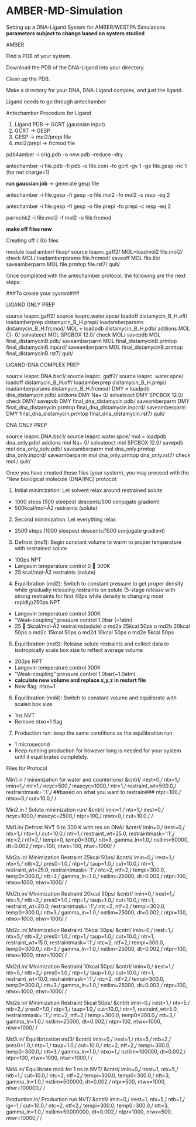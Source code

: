 # AMBER-MD-Simulation

Setting up a DNA-Ligand System for AMBER/WESTPA Simulations
**parameters subject to change based on system studied**

AMBER

Find a PDB of your system.

Download the PDB of the DNA-Ligand into your directory.

Clean up the PDB.

Make a directory for your DNA, DNA-Ligand complex, and just the ligand. 

Ligand needs to go through antechamber 

Antechamber Procedure for Ligand 

1.	Ligand PDB -> GCRT (gaussian input)
2.	GCRT -> GESP
3.	GESP -> mol2/prepi file
4.	mol2/prepi -> frcmod file


pdb4amber -i orig.pdb -o new.pdb –reduce –dry

antechamber -i file.pdb -fi pdb -o file.com -fo gcrt -gv 1 -ge file.gesp -nc 1 (for net charge=1)

**run gaussian job** -> generate gesp file

antechamber -i file.gesp -fi gesp -o file.mol2 -fo mol2 -c resp -eq 2

antechamber -i file.gesp -fi gesp -o file.prepi -fo prepi -c resp -eq 2 

parmchk2 -i file.mol2 -f mol2 -o file.frcmod

**make off files now**

Creating off (.lib) files

module load amber/
tleap/
source leaprc.gaff2/
MOL=loadmol2 file.mol2/
check MOL/
loadamberparams file.frcmod/
saveoff MOL file.lib/
saveamberparm MOL file.prmtop file.rst7/
quit/


Once completed with the antechamber protocol, the following are the next steps:

###To create your system###

LIGAND ONLY PREP

source leaprc.gaff2/
source leaprc.water.spce/
loadoff distamycin_B_H.off/
loadamberprep distamycin_B_H.prepi/
loadamberparams distamycin_B_H.frcmod/
MOL = loadpdb distamycin_B_H.pdb/
addions MOL Cl- 0/
solvateoct MOL SPCBOX 12.0/
check MOL/
savepdb MOL final_distamycinB.pdb/
saveamberparm MOL final_distamycinB.prmtop final_distamycinB.inpcrd/
saveamberparm MOL final_distamycinB.prmtop final_distamycinB.rst7/
quit/


LIGAND-DNA COMPLEX PREP

source leaprc.DNA.bsc1/
source leaprc. gaff2/
source leaprc. water.spce/
loadoff distamycin_B_H.off/
loadamberprep distamycin_B_H.prepi/
loadamberparams distamycin_B_H.frcmod/
DMY = loadpdb dna_distamycin.pdb/
addions DMY Na+ 0/
solvateoct DMY SPCBOX 12.0/
check DMY/
savepdb DMY final_dna_distamycin.pdb/
saveamberparm DMY final_dna_distamycin.prmtop final_dna_distamycin.inpcrd/
saveamberparm DMY final_dna_distamycin.prmtop final_dna_distamycin.rst7/
quit/


DNA ONLY PREP

source leaprc.DNA.bsc1/
source leaprc.water.spce/
mol = loadpdb dna_only.pdb/
addions mol Na+ 0/
solvateoct mol SPCBOX 12.0/
savepdb mol dna_only_solv.pdb/
saveamberparm mol dna_only.prmtop dna_only.inpcrd/
saveamberparm mol dna_only.prmtop dna_only.rst7/
check mol /
quit/


Once you have created these files (your system), you may proceed with the “New biological molecule (DNA/INC) protocol:

1.	Initial minimization: Let solvent relax around restrained solute
-	1000 steps (500 steepest descents/500 conjugate gradient)
-	500kcal/mol-Å2 restraints (solute)
2.	Second minimization: Let everything relax 
-	2500 steps (1000 steepest descents/1500 conjugate gradient)
3.	Defrost (md1): Begin constant volume to warm to proper temperature with restrained solute
-	100ps NPT 
-	Langevin temperature control 0  300K
-	25 kcal/mol-Å2 restraints (solute)
4.	Equilibration (md2): Switch to constant pressure to get proper density while gradually releasing restraints on solute (5-stage release with strong restraints for first 40ps while density is changing most rapidly)250ps NPT
-	Langevin temperature control 300K
-	“Weak-coupling” pressure control 1.0bar (~1atm)
-	25  5kcal/mol-Å2 restraints(solute)
o	md2a 25kcal 50ps
o	md2b 20kcal 50ps
o	md2c 15kcal 50ps
o	md2d 10kcal 50ps
o	md2e 5kcal 50ps
5.	Equilibration (md3): Release solute restraints and collect data to isotropically scale box size to reflect average volume 
-	200ps NPT
-	Langevin temperature control 300K 
-	“Weak-coupling” pressure control 1.0bar(~1.0atm)
-	**calculate new volume and replace x,y,z in restart file**
-	New flag: ntxo=1 
6.	Equilibration (md4): Switch to constant volume and equilibrate with scaled box size 
-	1ns NVT
-	Remove ntxo=1 flag 
7.	Production run: keep the same conditions as the equilibration run
-	1 microsecond
-	Keep running production for however long is needed for your system until it equilibrates completely. 



Files for Protocol

Min1.in /
minimization for water and counterions/
 &cntrl/
  irest=0,/
  ntx=1,/
  imin=1,/
  ntr=1,/
  ncyc=500,/
  maxcyc=1000,/
  ntr=1,/
  restraint_wt=500.0,/
  restraintmask=':1',/ ##based on what you want to restrain###
  ntpr=100,/
  ntwx=0,/
  cut=10.0,/
 /


Min2.in /
Solute minimization run/
&cntrl/
  imin=1,/
  ntx=1,/
  irest=0,/
  ncyc=1000,/
  maxcyc=2500,/
  ntpr=100,/
  ntwx=0,/
  cut=10.0,/
 /


Md1.in/
Defrost NVT 0 to 300 K with res on DNA/
 &cntrl/
  imin=0,/
  irest=0,/
  ntx=1,/
  ntb=1,/
  cut=10.0,/
  ntr=1,/
  restraint_wt=25.0, restraintmask=':1',/
  ntc=2,/
  ntf=2,/
  tempi=0, temp0=300,/
  ntt=3, gamma_ln=1.0,/
  nstlim=50000, dt=0.002,/
  ntpr=100, ntwx=100, ntwr=1000/
 /


Md2a.in/
Minimization Restraint 25kcal 50ps/
 &cntrl/
  imin=0,/
  irest=1,/
  ntx=5,/
  ntb=2,/
  pres0=1.0,/
  ntp=1,/
  taup=1.0,/
  cut=10.0,/
  ntr=1, restraint_wt=25.0, restraintmask=':1',/
  ntc=2, ntf=2,/
  tempi=300.0, temp0=300.0,/
  ntt=3,/
  gamma_ln=1.0,/
  nstlim=25000, dt=0.002,/
  ntpr=100, ntwx=1000, ntwr=1000/
 /


Md2b.in/
Minimization Restraint 20kcal 50ps/
 &cntrl/
  imin=0,/
  irest=1,/
  ntx=5,/
  ntb=2,/
  pres0=1.0,/
  ntp=1,/
  taup=1.0,/
  cut=10.0,/
  ntr=1, restraint_wt=20.0, restraintmask=':1',/
  ntc=2, ntf=2,/
  tempi=300.0, temp0=300.0,/
  ntt=3,/
  gamma_ln=1.0,/
  nstlim=25000, dt=0.002,/
  ntpr=100, ntwx=1000, ntwr=1000/
 /


Md2c.in/
Minimization Restraint 15kcal 50ps/
 &cntrl/
  imin=0,/
  irest=1,/
  ntx=5,/
  ntb=2,/
  pres0=1.0,/
  ntp=1,/
  taup=1.0,/
  cut=10.0,/
  ntr=1, restraint_wt=15.0, restraintmask=':1',/
  ntc=2, ntf=2,/
  tempi=300.0, temp0=300.0,/
  ntt=3,/
  gamma_ln=1.0,/
  nstlim=25000, dt=0.002,/
  ntpr=100, ntwx=1000, ntwr=1000/
 /


Md2d.in/
Minimization Restraint 10kcal 50ps/
 &cntrl/
  imin=0,/
  irest=1,/
  ntx=5,/
  ntb=2,/
  pres0=1.0,/
  ntp=1,/
  taup=1.0,/
  cut=10.0,/
  ntr=1, restraint_wt=10.0, restraintmask=':1',/
  ntc=2, ntf=2,/
  tempi=300.0, temp0=300.0,/
  ntt=3,/
  gamma_ln=1.0,/
  nstlim=25000, dt=0.002,/
  ntpr=100, ntwx=1000, ntwr=1000/
 /


Md2e.in/
Minimization Restraint 5kcal 50ps/
 &cntrl/
  imin=0,/
  irest=1,/
  ntx=5,/
  ntb=2,/
  pres0=1.0,/
  ntp=1,/
  taup=1.0,/
  cut=10.0,/
  ntr=1, restraint_wt=5.0, restraintmask=':1',/
  ntc=2, ntf=2,/
  tempi=300.0, temp0=300.0,/
  ntt=3,/
  gamma_ln=1.0,/
  nstlim=25000, dt=0.002,/
  ntpr=100, ntwx=1000, ntwr=1000/
 /


Md3.in/
Equilibrization md3/
 &cntrl/
  imin=0,/
  irest=1,/
  ntx=5,/
  ntb=2,/
  pres0=1.0,/
  ntp=1,/
  taup=1.0,/
  cut=10.0,/
  ntc=2, ntf=2,/
  tempi=300.0, temp0=300.0,/
  ntt=3,/
  gamma_ln=1.0,/
  ntxo=1,/
  nstlim=100000, dt=0.002,/
  ntpr=100, ntwx=1000, ntwr=1000,/
 /


Md4.in/
Equilibrate md4 for 1 ns in NVT/
 &cntrl/
  imin=0,/
  irest=1, ntx=5,/
  ntb=1,/
  cut=10.0,/
  ntc=2, ntf=2,/
  tempi=300.0, temp0=300.0,/
  ntt=3, gamma_ln=1.0,/
  nstlim=500000, dt=0.002,/
  ntpr=500, ntwx=1000, ntwr=100000,/
 /


Production.in/
Production run NVT/
 &cntrl/
  imin=0,/
  irest=1, ntx=5,/
  ntb=1,/
  ig=-1,/
  cut=10.0,/
  ntc=2, ntf=2,/
  tempi=300.0, temp0=300.0,/
  ntt=3, gamma_ln=1.0,/
  nstlim=50000000, dt=0.002,/
  ntpr=1000, ntwx=500, ntwr=10000,/
 /

